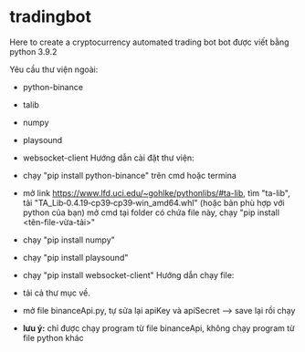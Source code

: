 # tradingbot
Here to create a cryptocurrency automated trading bot
bot được viết bằng python 3.9.2

Yêu cầu thư viện ngoài:
  - python-binance
  - talib
  - numpy
  - playsound
  - websocket-client
Hướng dẫn cài đặt thư viện:
  - chạy "pip install python-binance" trên cmd hoặc termina
  - mở link https://www.lfd.uci.edu/~gohlke/pythonlibs/#ta-lib, tìm "ta-lib", tải "TA_Lib‑0.4.19‑cp39‑cp39‑win_amd64.whl" (hoặc bản phù hợp với python của bạn)
mở cmd tại folder có chứa file này, chạy "pip install <tên-file-vừa-tải>"
  - chạy "pip install numpy"
  - chạy "pip install playsound"
  - chạy "pip install websocket-client"
Hướng dẫn chạy file:

  - tải cả thư mục về.
  - mở file binanceApi.py, tự sửa lại apiKey và apíSecret --> save lại rồi chạy
  - **lưu ý:** chỉ được chạy program từ file binanceApi, không chạy program từ file python khác
